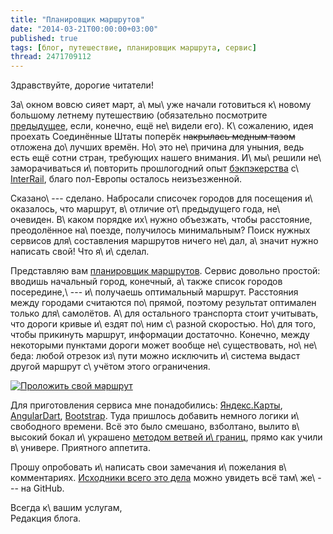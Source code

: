 ```yaml
---
title: "Планировщик маршрутов"
date: "2014-03-21T00:00:00+03:00"
published: true
tags: [блог, путешествие, планировщик маршрута, сервис]
thread: 2471709112
---
```


Здравствуйте, дорогие читатели!

За\ окном вовсю сияет март, а\ мы\ уже начали готовиться к\ новому большому летнему путешествию (обязательно посмотрите
[предыдущее][eurotrip-2013], если, конечно, ещё не\ видели его). К\ сожалению, идея проехать Соединённые Штаты поперёк
~~накрылась медным тазом~~ отложена до\ лучших времён. Но\ это не\ причина для уныния, ведь есть ещё сотни стран,
требующих нашего внимания. И\ мы\ решили не\ заморачиваться и\ повторить прошлогодний опыт [бэкпэкерства][backpacking]
с\ [InterRail], благо пол-Европы осталось неизъезженной.

Сказано\ --- сделано. Набросали списочек городов для посещения и\ оказалось, что маршрут, в\ отличие от\ предыдущего
года, не\ очевиден. В\ каком порядке их\ нужно объезжать, чтобы расстояние, преодолённое на\ поезде, получилось
минимальным? Поиск нужных сервисов для\ составления маршрутов ничего не\ дал, а\ значит нужно написать свой! Что
я\ и\ сделал.

Представляю вам [планировщик маршрутов][route-planner]. Сервис довольно простой: вводишь начальный город, конечный,
а\ также список городов посередине,\ --- и\ получаешь оптимальный маршрут. Расстояния между городами считаются
по\ прямой, поэтому результат оптимален только для\ самолётов. А\ для остального транспорта стоит учитывать, что дороги
кривые и\ ездят по\ ним с\ разной скоростью. Но\ для того, чтобы прикинуть маршрут, информации достаточно. Конечно,
между некоторыми пунктами дороги может вообще не\ существовать, но\ не\ беда: любой отрезок из\ пути можно исключить
и\ система выдаст другой маршрут с\ учётом этого ограничения.

[![Проложить свой маршрут](/images/screenshots/route-planner.png "Проложить свой маршрут")](/route-planner/)

Для приготовления сервиса мне понадобились: [Яндекс.Карты][maps], [AngularDart], [Bootstrap]. Туда пришлось добавить
немного логики и\ свободного времени. Всё это было смешано, взболтано, вылито в\ высокий бокал и\ украшено [методом
ветвей и\ границ][branch-and-bounds], прямо как учили в\ универе. Приятного аппетита.

Прошу опробовать и\ написать свои замечания и\ пожелания в\ комментариях. [Исходники всего это дела][sources] можно
увидеть всё там\ же\ --- на GitHub.

Всегда к\ вашим услугам,<br>Редакция блога.

[AngularDart]: https://angulardart.org/
[backpacking]: http://ru.wikipedia.org/wiki/%D0%91%D1%8D%D0%BA%D0%BF%D1%8D%D0%BA%D0%B8%D0%BD%D0%B3
[Bootstrap]: http://getbootstrap.com/
[branch-and-bounds]: http://ru.wikipedia.org/wiki/%D0%9C%D0%B5%D1%82%D0%BE%D0%B4_%D0%B2%D0%B5%D1%82%D0%B2%D0%B5%D0%B9_%D0%B8_%D0%B3%D1%80%D0%B0%D0%BD%D0%B8%D1%86
[eurotrip-2013]: /post/eurotrip-2013/
[InterRail]: http://www.interrail.eu/
[maps]: http://api.yandex.ru/maps/
[route-planner]: /route-planner/
[sources]: https://github.com/dikmax/dikmax.name/blob/master/dart/lib/route-planner.dart
